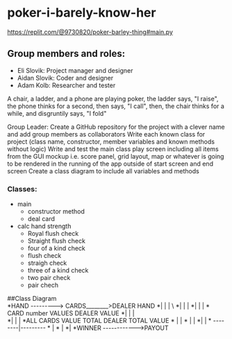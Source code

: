 # poker-i-barely-know-her 
https://replit.com/@9730820/poker-barley-thing#main.py

## Group members and roles:
* Eli Slovik: Project manager and designer
* Aidan Slovik: Coder and designer
* Adam Kolb: Researcher and tester

A chair, a ladder, and a phone are playing poker, the ladder says, "I raise", the phone thinks for a second, then says, "I call", then, the chair thinks for a while, and disgruntily says, "I fold"

Group Leader: Create a GitHub repository for the project with a clever name and add group members as collaborators 
Write each known class for project (class name, constructor, member variables and known methods without logic)
Write and test the main class play screen including all items from the GUI mockup i.e. score panel, grid layout, map or whatever is going to be rendered in the running of the app outside of start screen and end screen
Create a class diagram to include all variables and methods

### Classes:
* main
  * constructor method
  * deal card
* calc hand strength
  * Royal flush check
  * Straight flush check
  * four of a kind check
  * flush check
  * straigh check
  * three of a kind check
  * two pair check
  * pair chech




##Class Diagram   
*HAND ---------> CARDS________>DEALER HAND
                  *|               |             |      \\
                  *|               |             | 
                  *|                |             |
                 * CARD number     VALUES        DEALER VALUE
                   *|                 |               |                       
                    *|                 |               |
                    *ALL CARDS       VALUE TOTAL      DEALER TOTAL VALUE
                                      * |                | 
                                       * |                |
                                        *|                |
                                       * --------|---------
                                               *  |
                                                * |
                                                 *|
                                                 *WINNER ------------>PAYOUT
